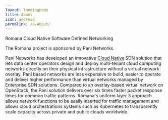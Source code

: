 ```yaml
---
layout: landingpage
title: About
icon: android
permalink: /8-About/
---
```

Romana Cloud Native Software Defined Networking

The Romana project is sponsored by Pani Networks.

Pani Networks has developed an innovative [Cloud Native](https://cncf.io/) SDN solution that lets data center operators design and deploy multi-tenant cloud computing networks directly on their physical infrastructure without a virtual network overlay. Pani based networks are less expensive to build, easier to operate and deliver higher performance than virtual networks managed by Enterprise SDN solutions. Compared to an overlay-based virtual network on OpenStack, the Pani solution delivers over six times faster packet response times for common traffic patterns.  Romana's uniform layer 3 approach allows network functions to be easily inserted for traffic management and allows cloud orchestrations systems such as Kubernetes to transparently scale capacity across private and public clouds worldwide.

